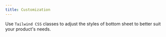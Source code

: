```yaml
---
title: Customization
---
```


Use `Tailwind CSS` classes to adjust the styles of bottom sheet to better suit your product's needs.
